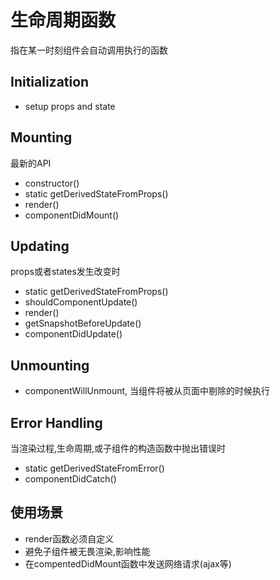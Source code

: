 # 生命周期函数

指在某一时刻组件会自动调用执行的函数

## Initialization

- setup props and state

## Mounting

最新的API

- constructor()
- static getDerivedStateFromProps()
- render()
- componentDidMount()

<!-- - componentWillMount
- render
- componentDidMount -->

## Updating

props或者states发生改变时

- static getDerivedStateFromProps()
- shouldComponentUpdate()
- render()
- getSnapshotBeforeUpdate()
- componentDidUpdate()

<!-- - componentWillReceiveProps(props change)
  - 触发条件
  - 一个组件要从父组件接受参数
  - 父组件的render函数被**重新执行**
- shouldComponentUpdate, 要求返回一个Boolean类型,为true则进行下一步
- componentWillUpdate
- render
- componentDidUpdate -->

## Unmounting

- componentWillUnmount, 当组件将被从页面中剔除的时候执行

## Error Handling

当渲染过程,生命周期,或子组件的构造函数中抛出错误时

- static getDerivedStateFromError()
- componentDidCatch()

## 使用场景

- render函数必须自定义
- 避免子组件被无畏渲染,影响性能
- 在compentedDidMount函数中发送网络请求(ajax等)
